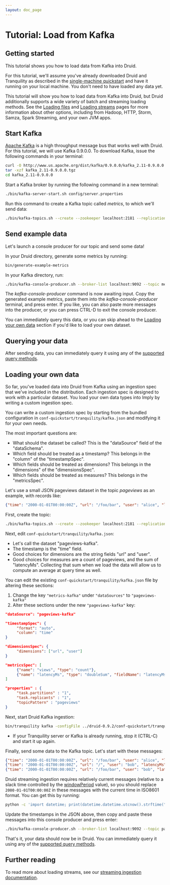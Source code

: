 ```yaml
---
layout: doc_page
---
```


# Tutorial: Load from Kafka

## Getting started

This tutorial shows you how to load data from Kafka into Druid.

For this tutorial, we'll assume you've already downloaded Druid and Tranquility as described in
the [single-machine quickstart](quickstart.html) and have it running on your local machine. You
don't need to have loaded any data yet.

<div class="note info">
This tutorial will show you how to load data from Kafka into Druid, but Druid additionally supports
a wide variety of batch and streaming loading methods. See the <a href="../ingestion/batch-ingestion.html">Loading files</a>
and <a href="../ingestion/stream-ingestion.html">Loading streams</a> pages for more information about other options,
including from Hadoop, HTTP, Storm, Samza, Spark Streaming, and your own JVM apps.
</div>

## Start Kafka

[Apache Kafka](http://kafka.apache.org/) is a high throughput message bus that works well with
Druid.  For this tutorial, we will use Kafka 0.9.0.0. To download Kafka, issue the following
commands in your terminal:

```bash
curl -O http://www.us.apache.org/dist/kafka/0.9.0.0/kafka_2.11-0.9.0.0.tgz
tar -xzf kafka_2.11-0.9.0.0.tgz
cd kafka_2.11-0.9.0.0
```

Start a Kafka broker by running the following command in a new terminal:

```bash
./bin/kafka-server-start.sh config/server.properties
```

Run this command to create a Kafka topic called *metrics*, to which we'll send data:

```bash
./bin/kafka-topics.sh --create --zookeeper localhost:2181 --replication-factor 1 --partitions 1 --topic metrics
```

## Send example data

Let's launch a console producer for our topic and send some data!

In your Druid directory, generate some metrics by running:

```bash
bin/generate-example-metrics
```

In your Kafka directory, run:

```bash
./bin/kafka-console-producer.sh --broker-list localhost:9092 --topic metrics
```

The *kafka-console-producer* command is now awaiting input. Copy the generated example metrics,
paste them into the *kafka-console-producer* terminal, and press enter. If you like, you can also
paste more messages into the producer, or you can press CTRL-D to exit the console producer.

You can immediately query this data, or you can skip ahead to the
[Loading your own data](#loading-your-own-data) section if you'd like to load your own dataset.

## Querying your data

After sending data, you can immediately query it using any of the
[supported query methods](../querying/querying.html).

## Loading your own data

So far, you've loaded data into Druid from Kafka using an ingestion spec that we've included in the
distribution. Each ingestion spec is designed to work with a particular dataset. You load your own
data types into Imply by writing a custom ingestion spec.

You can write a custom ingestion spec by starting from the bundled configuration in
`conf-quickstart/tranquility/kafka.json` and modifying it for your own needs.

The most important questions are:

  * What should the dataset be called? This is the "dataSource" field of the "dataSchema".
  * Which field should be treated as a timestamp? This belongs in the "column" of the "timestampSpec".
  * Which fields should be treated as dimensions? This belongs in the "dimensions" of the "dimensionsSpec".
  * Which fields should be treated as measures? This belongs in the "metricsSpec".

Let's use a small JSON pageviews dataset in the topic *pageviews* as an example, with records like:

```json
{"time": "2000-01-01T00:00:00Z", "url": "/foo/bar", "user": "alice", "latencyMs": 32}
```

First, create the topic:

```bash
./bin/kafka-topics.sh --create --zookeeper localhost:2181 --replication-factor 1 --partitions 1 --topic pageviews
```

Next, edit `conf-quickstart/tranquility/kafka.json`:

  * Let's call the dataset "pageviews-kafka".
  * The timestamp is the "time" field.
  * Good choices for dimensions are the string fields "url" and "user".
  * Good choices for measures are a count of pageviews, and the sum of "latencyMs". Collecting that
sum when we load the data will allow us to compute an average at query time as well.

You can edit the existing `conf-quickstart/tranquility/kafka.json` file by altering these
sections:

  1. Change the key `"metrics-kafka"` under `"dataSources"` to `"pageviews-kafka"`
  2. Alter these sections under the new `"pageviews-kafka"` key:
  ```json
  "dataSource": "pageviews-kafka"
  ```

  ```json
  "timestampSpec": {
       "format": "auto",
       "column": "time"
  }
  ```

  ```json
  "dimensionsSpec": {
       "dimensions": ["url", "user"]
  }
  ```

  ```json
  "metricsSpec": [
       {"name": "views", "type": "count"},
       {"name": "latencyMs", "type": "doubleSum", "fieldName": "latencyMs"}
  ]
  ```

  ```json
  "properties" : {
       "task.partitions" : "1",
       "task.replicants" : "1",
       "topicPattern" : "pageviews"
  }
  ```

Next, start Druid Kafka ingestion:

```bash
bin/tranquility kafka -configFile ../druid-0.9.2/conf-quickstart/tranquility/kafka.json
```

- If your Tranquility server or Kafka is already running, stop it (CTRL-C) and
start it up again.

Finally, send some data to the Kafka topic. Let's start with these messages:

```json
{"time": "2000-01-01T00:00:00Z", "url": "/foo/bar", "user": "alice", "latencyMs": 32}
{"time": "2000-01-01T00:00:00Z", "url": "/", "user": "bob", "latencyMs": 11}
{"time": "2000-01-01T00:00:00Z", "url": "/foo/bar", "user": "bob", "latencyMs": 45}
```

Druid streaming ingestion requires relatively current messages (relative to a slack time controlled by the
[windowPeriod](../ingestion/stream-ingestion.html#segmentgranularity-and-windowperiod) value), so you should
replace `2000-01-01T00:00:00Z` in these messages with the current time in ISO8601 format. You can
get this by running:

```bash
python -c 'import datetime; print(datetime.datetime.utcnow().strftime("%Y-%m-%dT%H:%M:%SZ"))'
```

Update the timestamps in the JSON above, then copy and paste these messages into this console
producer and press enter:

```bash
./bin/kafka-console-producer.sh --broker-list localhost:9092 --topic pageviews
```

That's it, your data should now be in Druid. You can immediately query it using any of the
[supported query methods](../querying/querying.html).

## Further reading

To read more about loading streams, see our [streaming ingestion documentation](../ingestion/stream-ingestion.html).
